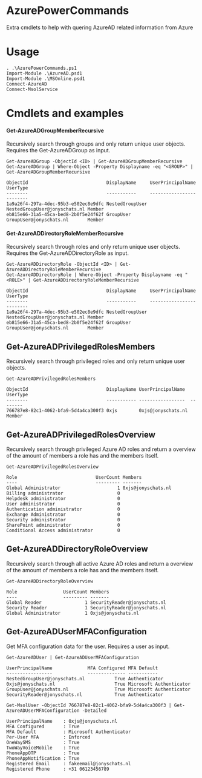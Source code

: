# AzurePowerCommands
Extra cmdlets to help with quering AzureAD related information from Azure

# Usage
```
. .\AzurePowerCommands.ps1
Import-Module .\AzureAD.psd1
Import-Module .\MSOnline.psd1
Connect-AzureAD
Connect-MsolService
```

# Cmdlets and examples
#### Get-AzureADGroupMemberRecursive
Recursively search through groups and only return unique user objects. Requires the Get-AzureADGroup as input.

```
Get-AzureADGroup -ObjectId <ID> | Get-AzureADGroupMemberRecursive
Get-AzureADGroup | Where-Object -Property Displayname -eq "<GROUP>" | Get-AzureADGroupMemberRecursive

ObjectId                             DisplayName     UserPrincipalName             UserType
--------                             -----------     -----------------             --------
1a9a26f4-297a-4dec-95b3-e502ec8e9dfc NestedGroupUser NestedGroupUser@jonyschats.nl Member
eb815e66-31a5-45ca-bed8-2b0f5e24f62f GroupUser       GroupUser@jonyschats.nl       Member
```

#### Get-AzureADDirectoryRoleMemberRecursive
Recursively search through roles and only return unique user objects. Requires the Get-AzureADDirectoryRole as input.

```
Get-AzureADDirectoryRole -ObjectId <ID> | Get-AzureADDirectoryRoleMemberRecursive
Get-AzureADDirectoryRole | Where-Object -Property Displayname -eq "<ROLE>" | Get-AzureADDirectoryRoleMemberRecursive

ObjectId                             DisplayName     UserPrincipalName             UserType
--------                             -----------     -----------------             --------
1a9a26f4-297a-4dec-95b3-e502ec8e9dfc NestedGroupUser NestedGroupUser@jonyschats.nl Member
eb815e66-31a5-45ca-bed8-2b0f5e24f62f GroupUser       GroupUser@jonyschats.nl       Member
```

## Get-AzureADPrivilegedRolesMembers
Recursively search through privileged roles and only return unique user objects.

```
Get-AzureADPrivilegedRolesMembers

ObjectId                             DisplayName UserPrincipalName  UserType
--------                             ----------- -----------------  --------
766787e8-82c1-4062-bfa9-5d4a4ca300f3 0xjs        0xjs@jonyschats.nl Member
```

## Get-AzureADPrivilegedRolesOverview
Recursively search through privileged Azure AD roles and return a overview of the amount of members a role has and the members itself. 

```
Get-AzureADPrivilegedRolesOverview

Role                             UserCount Members
----                             --------- -------
Global Administrator                     1 0xjs@jonyschats.nl
Billing administrator                    0
Helpdesk administrator                   0
User administrator                       0
Authentication administrator             0
Exchange Administrator                   0
Security administrator                   0
SharePoint administrator                 0
Conditional Access administrator         0
```

## Get-AzureADDirectoryRoleOverview
Recursively search through all active Azure AD roles and return a overview of the amount of members a role has and the members itself.

```
Get-AzureADDirectoryRoleOverview

Role                 UserCount Members
----                 --------- -------
Global Reader                1 SecurityReader@jonyschats.nl
Security Reader              1 SecurityReader@jonyschats.nl
Global Administrator         1 0xjs@jonyschats.nl
```

## Get-AzureADUserMFAConfiguration
Get MFA configuration data for the user. Requires a user as input.

```
Get-AzureADUser | Get-AzureADUserMFAConfiguration

UserPrincipalName             MFA Configured MFA Default
-----------------             -------------- -----------
NestedGroupUser@jonyschats.nl           True Authenticator
0xjs@jonyschats.nl                      True Microsoft Authenticator
GroupUser@jonyschats.nl                 True Microsoft Authenticator
SecurityReader@jonyschats.nl            True Authenticator
```


```
Get-MsolUser -ObjectId 766787e8-82c1-4062-bfa9-5d4a4ca300f3 | Get-AzureADUserMFAConfiguration -Detailed

UserPrincipalName    : 0xjs@jonyschats.nl
MFA Configured       : True
MFA Default          : Microsoft Authenticator
Per-User MFA         : Enforced
OneWaySMS            : True
TwoWayVoiceMobile    : True
PhoneAppOTP          : True
PhoneAppNotification : True
Registered Email     : fakeemail@jonyschats.nl
Registered Phone     : +31 06123456789
```
